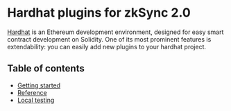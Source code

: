 # Hardhat plugins for zkSync 2.0

[Hardhat](https://hardhat.org) is an Ethereum development environment, designed for easy smart contract development on Solidity. One of its most prominent features is extendability: you can easily add new plugins to your hardhat project. 

## Table of contents

- [Getting started](./getting-started)
- [Reference](./reference)
- [Local testing](./testing)
